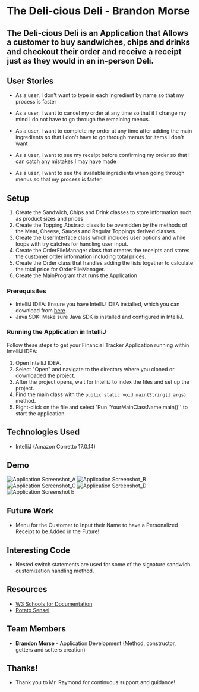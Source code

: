 # The Deli-cious Deli - Brandon Morse

## The Deli-cious Deli is an Application that Allows a customer to buy sandwiches, chips and drinks and checkout their order and receive a receipt just as they would in an in-person Deli.

## User Stories

- As a user, I don't want to type in each ingredient by name so that my process is faster

- As a user, I want to cancel my order at any time so that if I change my mind I do not have to go through the remaining menus.

- As a user, I want to complete my order at any time after adding the main ingredients so that I don't have to go through menus for items I don't want

- As a user, I want to see my receipt before confirming my order so that I can catch any mistakes I may have made

- As a user, I want to see the available ingredients when going through menus so that my process is faster

## Setup

1. Create the Sandwich, Chips and Drink classes to store information such as product sizes and prices
2. Create the Topping Abstract class to be overridden by the methods of the Meat, Cheese, Sauces and Regular Toppings derived classes.
3. Create the UserInterface class which includes user options and while loops with try catches for handling user input.
4. Create the OrderFileManager class that creates the receipts and stores the customer order information including total prices.
5. Create the Order class that handles adding the lists together to calculate the total price for OrderFileManager.
6. Create the MainProgram that runs the Application

### Prerequisites

- IntelliJ IDEA: Ensure you have IntelliJ IDEA installed, which you can download from [here](https://www.jetbrains.com/idea/download/).
- Java SDK: Make sure Java SDK is installed and configured in IntelliJ.

### Running the Application in IntelliJ

Follow these steps to get your Financial Tracker Application running within IntelliJ IDEA:

1. Open IntelliJ IDEA.
2. Select "Open" and navigate to the directory where you cloned or downloaded the project.
3. After the project opens, wait for IntelliJ to index the files and set up the project.
4. Find the main class with the `public static void main(String[] args)` method.
5. Right-click on the file and select 'Run 'YourMainClassName.main()'' to start the application.

## Technologies Used

- IntelliJ (Amazon Corretto 17.0.14)

## Demo

![Application Screenshot_A](Deli_Application_Screenshot_A.png)
![Application Screenshot_B](Deli_Application_Screenshot_B.png)
![Application Screenshot_C](Deli_Application_Screenshot_C.png)
![Application Screenshot_D](Deli_Application_Screenshot_D.png)
![Application Screenshot E](Deli_Application_Screenshot_E.png)

## Future Work

- Menu for the Customer to Input their Name to have a Personalized Receipt to be Added in the Future!

## Interesting Code

- Nested switch statements are used for some of the signature sandwich customization handling method.

## Resources

- [W3 Schools for Documentation ](https://www.w3schools.com/java/ref_string_format.asp)
- [Potato Sensei](https://chatgpt.com/g/g-681d378b0c90819197b16e49abe384ec-potato-sensei/c/681df9fb-4e10-800e-948a-52c7b9de4f9d)

## Team Members

- **Brandon Morse** - Application Development (Method, constructor, getters and setters creation)

## Thanks!

- Thank you to Mr. Raymond for continuous support and guidance!
